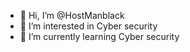 - 👋 Hi, I’m @HostManblack
- 👀 I’m interested in Cyber security 
- 🌱 I’m currently learning Cyber security 
<!---
HostManblack/HostManblack is a ✨ special ✨ repository because its `README.md` (this file) appears on your GitHub profile.
You can click the Preview link to take a look at your changes.
--->
